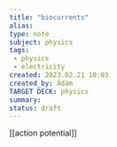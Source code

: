 ```yaml
---
title: "biocurrents"
alias: 
type: note
subject: physics
tags:
 - physics
 - electricity
created: 2023.02.21 10:03
created_by: Ádám
TARGET DECK: physics
summary: 
status: draft 
---
```

[[action potential]] 